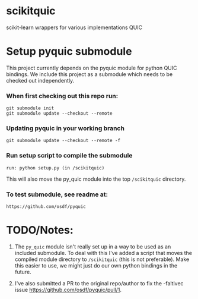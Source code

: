 # scikitquic
scikit-learn wrappers for various implementations QUIC


# Setup pyquic submodule

This project currently depends on the pyquic module for python QUIC bindings.  We include this project as a submodule which needs to be checked out independently.  

### When first checking out this repo run:
    git submodule init
    git submodule update --checkout --remote

### Updating pyquic in your working branch
    git submodule update --checkout --remote -f

### Run setup script to compile the submodule
    run: python setup.py (in /scikitquic)
This will also move the py_quic module into the top `/scikitquic` directory.

### To test submodule, see readme at:
    https://github.com/osdf/pyquic

# TODO/Notes:

1. The `py_quic` module isn't really set up in a way to be used as an included submodule.  To deal with this I've added a script that moves the compiled module directory to `/scikitquic` (this is not preferable). Make this easier to use, we might just do our own python bindings in the future.

2. I've also submitted a PR to the original repo/author to fix the -faltivec issue https://github.com/osdf/pyquic/pull/1.  

